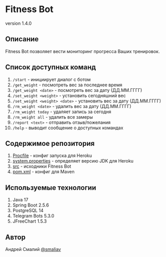 # Fitness Bot
version 1.4.0

## Описание
Fitness Bot позволяет вести мониторинг прогресса Ваших тренировок.

## Список доступных команд
1. `/start` - инициирует диалог с ботом
2. `/get_weight` - посмотреть вес за последнее время
3. `/get_weight <date>` - посмотреть вес за дату (ДД.ММ.ГГГГ)
4. `/set_weight <weight>` - установить сегодняшний вес
5. `/set_weight <weight> <date>` - установить вес за дату (ДД.ММ.ГГГГ)
6. `/rm_weight <date>` - удалить вес за дату (ДД.ММ.ГГГГ)
7. `/rm_weight today` - удаляет запись за сегодня
8. `/rm_weight all` - удалить все замеры
9. `/report <text>` - отправить отзыв/пожелания
10. `/help` - выводит сообщение о доступных командах

## Содержимое репозитория
1. [Procfile](Procfile) - конфиг запуска для Heroku
2. [system.properties](system.properties) - определяет версию JDK для Heroku 
3. [src](src) - исходники Fitness Bot
4. [pom.xml](pom.xml) - конфиг для Maven

## Используемые технологии
1. Java 17
2. Spring Boot 2.5.6
3. PostgreSQL 14
4. Telegram Bots 5.3.0
5. JFreeChart 1.5.3

## Автор
Андрей Смалий [@smaliav](http://t.me/smaliav)

